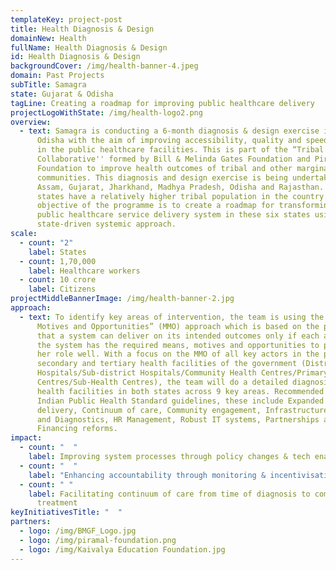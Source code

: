 ```yaml
---
templateKey: project-post
title: Health Diagnosis & Design
domainNew: Health
fullName: Health Diagnosis & Design
id: Health Diagnosis & Design
backgroundCover: /img/health-banner-4.jpeg
domain: Past Projects
subTitle: Samagra
state: Gujarat & Odisha
tagLine: Creating a roadmap for improving public healthcare delivery
projectLogoWithState: /img/health-logo2.png
overview:
  - text: Samagra is conducting a 6-month diagnosis & design exercise in Gujarat and
      Odisha with the aim of improving accessibility, quality and speed of care
      in the public healthcare facilities. This is part of the “Tribal Health
      Collaborative'' formed by Bill & Melinda Gates Foundation and Piramal
      Foundation to improve health outcomes of tribal and other marginalised
      communities. This diagnosis and design exercise is being undertaken in
      Assam, Gujarat, Jharkhand, Madhya Pradesh, Odisha and Rajasthan. These six
      states have a relatively higher tribal population in the country. The end
      objective of the programme is to create a roadmap for transforming the
      public healthcare service delivery system in these six states using a
      state-driven systemic approach.
scale:
  - count: "2"
    label: States
  - count: 1,70,000
    label: Healthcare workers
  - count: 10 crore
    label: Citizens
projectMiddleBannerImage: /img/health-banner-2.jpg
approach:
  - text: To identify key areas of intervention, the team is using the “Means,
      Motives and Opportunities” (MMO) approach which is based on the philosophy
      that a system can deliver on its intended outcomes only if each actor in
      the system has the required means, motives and opportunities to perform
      her role well. With a focus on the MMO of all key actors in the primary,
      secondary and tertiary health facilities of the government (District
      Hospitals/Sub-district Hospitals/Community Health Centres/Primary Health
      Centres/Sub-Health Centres), the team will do a detailed diagnosis of the
      health facilities in both states across 9 key areas. Recommended in the
      Indian Public Health Standard guidelines, these include Expanded service
      delivery, Continuum of care, Community engagement, Infrastructure, Meds
      and Diagnostics, HR Management, Robust IT systems, Partnerships and
      Financing reforms.
impact:
  - count: "  "
    label: Improving system processes through policy changes & tech enablement
  - count: "  "
    label: "Enhancing accountability through monitoring & incentivisation "
  - count: " "
    label: Facilitating continuum of care from time of diagnosis to completion of
      treatment
keyInitiativesTitle: "  "
partners:
  - logo: /img/BMGF_Logo.jpg
  - logo: /img/piramal-foundation.png
  - logo: /img/Kaivalya Education Foundation.jpg
---
```

